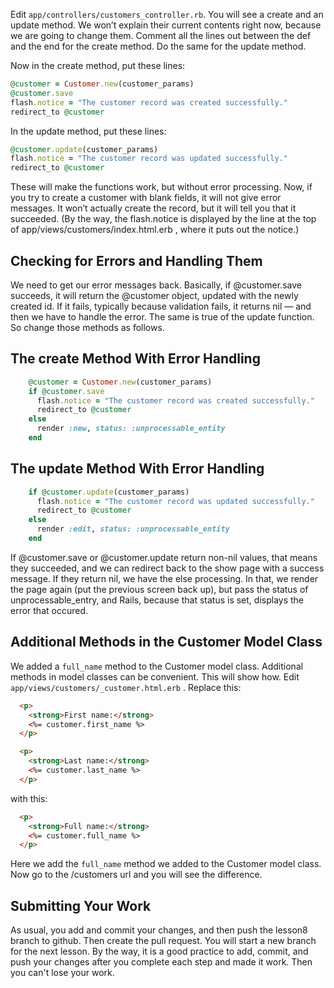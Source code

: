 Edit ```app/controllers/customers_controller.rb```. You will see a create and an update method. We won’t explain their current contents right now, because we are going to change them. Comment all the lines out between the def and the end for the create method. Do the same for the update method.

Now in the create method, put these lines:

```ruby
@customer = Customer.new(customer_params)
@customer.save
flash.notice = "The customer record was created successfully."
redirect_to @customer
```

In the update method, put these lines:

```ruby
@customer.update(customer_params)
flash.notice = "The customer record was updated successfully."
redirect_to @customer

```

These will make the functions work, but without error processing. Now, if you try to create a customer with blank fields, it will not give error messages. It won’t actually create the record, but it will tell you that it succeeded. (By the way, the flash.notice is displayed by the line at the top of app/views/customers/index.html.erb , where it puts out the notice.)

## Checking for Errors and Handling Them

We need to get our error messages back. Basically, if @customer.save succeeds, it will return the @customer object, updated with the newly created id. If it fails, typically because validation fails, it returns nil — and then we have to handle the error. The same is true of the update function. So change those methods as follows.

## The create Method With Error Handling

```ruby
    @customer = Customer.new(customer_params)
    if @customer.save
      flash.notice = "The customer record was created successfully."
      redirect_to @customer
    else
      render :new, status: :unprocessable_entity
    end

```

## The update Method With Error Handling

```ruby
    if @customer.update(customer_params)
      flash.notice = "The customer record was updated successfully."
      redirect_to @customer
    else
      render :edit, status: :unprocessable_entity
    end
```

If @customer.save or @customer.update return non-nil values, that means they succeeded, and we can redirect back to the show page with a success message. If they return nil, we have the else processing. In that, we render the page again (put the previous screen back up), but pass the status of unprocessable\_entry, and Rails, because that status is set, displays the error that occured.

## Additional Methods in the Customer Model Class

We added a ```full_name``` method to the Customer model class. Additional methods in model classes can be convenient. This will show how. Edit ```app/views/customers/_customer.html.erb``` . Replace this:

```html
  <p>
    <strong>First name:</strong>
    <%= customer.first_name %>
  </p>

  <p>
    <strong>Last name:</strong>
    <%= customer.last_name %>
  </p>
```

with this:

```html
  <p>
    <strong>Full name:</strong>
    <%= customer.full_name %>
  </p>
```

Here we add the ```full_name``` method we added to the Customer model class. Now go to the /customers url and you will see the difference.

## Submitting Your Work

As usual, you add and commit your changes, and then push the lesson8 branch to github.  Then create the pull request.  You will start a new branch for the next lesson.  By the way, it is a good practice to add, commit, and push your changes after you complete each step and made it work.  Then you can't lose your work.